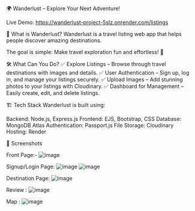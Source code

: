 🌍 Wanderlust – Explore Your Next Adventure!

Live Demo: https://wanderlust-project-5slz.onrender.com/listings

📌 What is Wanderlust?
Wanderlust is a travel listing web app that helps people discover amazing destinations. 

The goal is simple: Make travel exploration fun and effortless! 🚀

🛠️ What Can You Do?
✅ Explore Listings – Browse through travel destinations with images and details.
✅ User Authentication – Sign up, log in, and manage your listings securely.
✅ Upload Images – Add stunning photos to your listings with Cloudinary.
✅ Dashboard for Management – Easily create, edit, and delete listings.

🏗️ Tech Stack
Wanderlust is built using:

Backend: Node.js, Express.js
Frontend: EJS, Bootstrap, CSS
Database: MongoDB Atlas
Authentication: Passport.js
File Storage: Cloudinary
Hosting: Render

📸 Screenshots

Front Page:-
![image](https://github.com/user-attachments/assets/4eb6a569-0584-4109-9df6-48182def7ed4)

Signup/Login Page:
![image](https://github.com/user-attachments/assets/3b18ac67-eef2-4f48-bd8a-2acbfb357836)
![image](https://github.com/user-attachments/assets/30e84881-d323-4d82-9d47-78c6d911e114)

Destination Page:
![image](https://github.com/user-attachments/assets/c865277c-9028-48b6-b5e4-0223fe42decb)

Review :
![image](https://github.com/user-attachments/assets/d8778d8b-58b7-47eb-928e-dd3baa8d9e1e)

Map :
![image](https://github.com/user-attachments/assets/7197ac86-9664-4a9c-b129-6532ed121649)




